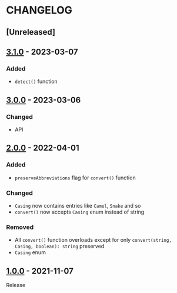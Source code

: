 # CHANGELOG
## [Unreleased]

## [3.1.0](../../compare/3.0.0..3.1.0) - 2023-03-07
### Added
- `detect()` function

## [3.0.0](../../compare/2.0.0..3.0.0) - 2023-03-06
### Changed
- API

## [2.0.0](../../compare/1.0.0..2.0.0) - 2022-04-01
### Added
- `preserveAbbreviations` flag for `convert()` function

### Changed
- `Casing` now contains entries like `Camel`, `Snake` and so
- `convert()` now accepts `Casing` enum instead of string

### Removed
- All `convert()` function overloads except for only `convert(string, Casing, boolean): string` preserved
- `Casing` enum

## [1.0.0](../../tree/1.0.0) - 2021-11-07
Release
